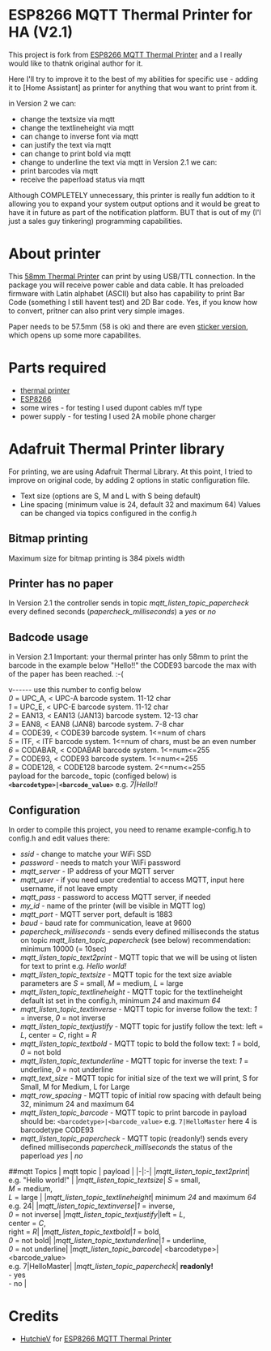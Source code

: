 # ESP8266 MQTT Thermal Printer for HA (V2.1)
This project is fork from [ESP8266 MQTT Thermal Printer](https://github.com/HutchieV/ESP8266-MQTT-Thermal-Printer) and a I really would like to thatnk original author for it.

Here I'll try to improve it to the best of my abilities for specific use - adding it to [Home Assistant] as printer for anything that wou want to print from it.

in Version 2 we can:
- change the textsize via mqtt
- change the textlineheight via mqtt
- can change to inverse font via mqtt
- can justify the text via mqtt
- can change to print bold via mqtt
- change to underline the text via mqtt
in Version 2.1 we can: 
- print barcodes via mqtt
- receive the paperload status via mqtt


Although COMPLETELY unnecessary, this printer is really fun addtion to it allowing you to expand your system output options and it would be great to have it in future as part of the notification platform. BUT that is out of my (I'l just a sales guy tinkering) programming capabilities.

# About printer
This [58mm Thermal Printer](https://s.click.aliexpress.com/e/_AZ8OYO) can print by using USB/TTL connection.
In the package you will receive power cable and data cable.
It has preloaded firmware with Latin alphabet (ASCII) but also has capability to print Bar Code (something I still havent test) and 2D Bar code.
Yes, if you know how to convert, pritner can also print very simple images.

Paper needs to be 57.5mm (58 is ok) and there are even [sticker version](https://www.aliexpress.com/item/1005001877510938.html), which opens up some more capabilites.

# Parts required
- [thermal printer](https://s.click.aliexpress.com/e/_AZ8OYO)
- [ESP8266](https://www.aliexpress.com/item/32633763949.html)
- some wires - for testing I used dupont cables m/f type
- power supply - for testing I used 2A mobile phone charger

# Adafruit Thermal Printer library
For printing, we are using Adafruit Thermal Library. At this point, I tried to improve on original code, by adding 2 options in static configuration file. 
- Text size (options are S, M and L with S being default) 
- Line spacing (minimum value is 24, default 32 and maximum 64)
Values can be changed via topics configured in the config.h

## Bitmap printing
Maximum size for bitmap printing is 384 pixels width

## Printer has no paper
In Version 2.1 the controller sends in topic *mqtt_listen_topic_papercheck* every defined seconds (*papercheck_milliseconds*) a *yes* or *no* 

## Badcode usage
in Version 2.1
Important: your thermal printer has only 58mm to print the barcode in the example below "Hello!!" the CODE93 barcode the max with of the paper has been reached. :-(
    
   v------ use this number to config <barcodetype> below  
*0* = UPC_A,   < UPC-A barcode system. 11-12 char   
*1* = UPC_E,   < UPC-E barcode system. 11-12 char   
*2* = EAN13,   < EAN13 (JAN13) barcode system. 12-13 char    
*3* = EAN8,    < EAN8 (JAN8) barcode system. 7-8 char    
*4* = CODE39,  < CODE39 barcode system. 1<=num of chars    
*5* = ITF,     < ITF barcode system. 1<=num of chars, must be an even number    
*6* = CODABAR, < CODABAR barcode system. 1<=num<=255    
*7* = CODE93,  < CODE93 barcode system. 1<=num<=255    
*8* = CODE128, < CODE128 barcode system. 2<=num<=255    
  payload for the barcode_ topic (configed below) is    
  **`<barcodetype>|<barcode_value>`**
  e.g. *7|Hello!!*   


## Configuration
In order to compile this project, you need to rename example-config.h to config.h and edit values there:
- *ssid* - change to matche your WiFi SSD
- *password* - needs to match your WiFi password
- *mqtt_server* - IP address of your MQTT server
- *mqtt_user* - if you need user credential to access MQTT, input here username, if not leave empty
- *mqtt_pass* - password to access MQTT server, if needed
- *my_id* - name of the printer (will be visible in MQTT log)
- *mqtt_port* - MQTT server port, default is 1883
- *baud* - baud rate for communication, leave at 9600
- *papercheck_milliseconds* - sends every defined milliseconds the status on topic *mqtt_listen_topic_papercheck* (see below) 
  recommendation: minimum 10000 (= 10sec)
- *mqtt_listen_topic_text2print* - MQTT topic that we will be using ot listen for text to print e.g. *Hello world!*
- *mqtt_listen_topic_textsize* - MQTT topic for the text size aviable parameters are *S* = small, *M* = medium, *L* = large
- *mqtt_listen_topic_textlineheight* - MQTT topic for the textlineheight default ist set in the config.h, minimum *24* and maximum *64*
- *mqtt_listen_topic_textinverse* - MQTT topic for inverse follow the text: *1* = inverse, *0* = not inverse
- *mqtt_listen_topic_textjustify* - MQTT topic for justify follow the text: left = *L*, center = *C*, right = *R*
- *mqtt_listen_topic_textbold* - MQTT topic to bold the follow text: *1* = bold, *0* = not bold
- *mqtt_listen_topic_textunderline* - MQTT topic for inverse the text: *1* = underline, *0* = not underline
- *mqtt_text_size* - MQTT topic for initial size of the text we will print, S for Small, M for Medium, L for Large
- *mqtt_row_spacing* - MQTT topic of initial row spacing with default being 32, minimum 24 and maximum 64
- *mqtt_listen_topic_barcode* - MQTT topic to print barcode in payload should be: `<barcodetype>|<barcode_value>` e.g. `7|HelloMaster` here 4 is barcodetype CODE93
- *mqtt_listen_topic_papercheck* - MQTT topic (readonly!) sends every defined milliseconds *papercheck_milliseconds* the status of the paperload *yes* | *no* 

##mqtt Topics
| mqtt topic | payload |
|-|:-|
|*mqtt_listen_topic_text2print*| e.g. "Hello world!" |
|*mqtt_listen_topic_textsize*| *S* = small,<br> *M* = medium,<br> *L* = large |
|*mqtt_listen_topic_textlineheight*| minimum *24* and maximum *64* e.g. 24|
|*mqtt_listen_topic_textinverse*|*1* = inverse,<br> *0* = not inverse|
|*mqtt_listen_topic_textjustify*|left = *L*,<br> center = *C*,<br> right = *R*|
|*mqtt_listen_topic_textbold*|*1* = bold,<br> *0* = not bold|
|*mqtt_listen_topic_textunderline*|*1* = underline,<br> *0* = not underline|
|*mqtt_listen_topic_barcode*| \<barcodetype\>\|\<barcode_value\><br> e.g. 7\|HelloMaster|
|*mqtt_listen_topic_papercheck*| **readonly!**<br> - yes<br>- no |

# Credits
- [HutchieV](https://github.com/HutchieV) for [ESP8266 MQTT Thermal Printer](https://github.com/HutchieV/ESP8266-MQTT-Thermal-Printer)
